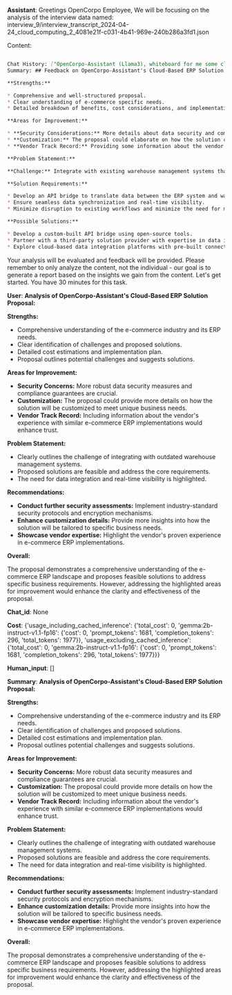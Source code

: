 **Assistant**: Greetings OpenCorpo Employee, We will be focusing on the analysis of the interview data named: interview_9/interview_transcript_2024-04-24_cloud_computing_2_4081e21f-c031-4b41-969e-240b286a3fd1.json 


 Content: 

 ```md

 Chat History: ["OpenCorpo-Assistant (Llama3), whiteboard for me some cloud computing. Propose a solution for enterprise resource planning. I will evaluate your answers and give my feedback, then propose a problem to you. You will answer and I will evaluate. Let's now begin. You have 30 minutes.", '## Cloud-based Enterprise Resource Planning (ERP) Solution Proposal\n\n**Step 1: Understanding Business Needs**\n\n* Analyze current ERP systems and processes\n* Identify pain points and limitations\n* Assess business growth and scalability needs\n\n**Step 2: Cloud ERP Platform Selection**\n\n* Consider: SaaS (Software as a Service), PaaS (Platform as a Service), IaaS (Infrastructure as a Service)\n* Analyze leading providers: Oracle Cloud ERP, SAP Cloud ERP, Microsoft Dynamics 365\n* Evaluate features, pricing models, and vendor support\n\n**Step 3: Implementation and Migration**\n\n* Data extraction, transformation, and migration\n* Application configuration and customization\n* User training and adoption programs\n\n**Step 4: Integration and Automation**\n\n* Integrate with other cloud services: storage, collaboration, security\n* Automate processes: workflows, approvals, reporting\n* Continuous monitoring and optimization\n\n**Expected Benefits:**\n\n* Scalability and flexibility to adapt to changing needs\n* Cost reduction through reduced infrastructure and maintenance\n* Increased efficiency and productivity\n* Enhanced collaboration and real-time visibility\n* Improved data security and compliance\n\n**Cost Considerations:**\n\n* Subscription-based pricing model\n* Initial implementation and migration costs\n* Training and support fees\n\n**Next Steps:**\n\n* Provide me with more details about your current ERP system and business requirements.\n* I can then suggest a tailored solution with cost estimates and implementation plan.\n\n\n**Problem:**\n\nDevelop a cloud-based ERP solution for a rapidly growing e-commerce company with complex supply chain management and order processing needs. The solution should be scalable to accommodate future growth and seamlessly integrate with existing logistics and warehouse management systems.', '**Cloud-Based ERP Solution Proposal: Scalable and Integrated E-Commerce ERP**\n\n**Understanding Business Needs:**\nAs an e-commerce company, you require a robust ERP system that can manage your growing business demands, including complex supply chain management and order processing needs.\n\n**Identified Pain Points:**\n\n1. Current ERP system limitations: Inefficient inventory management, manual order processing, and lack of real-time visibility.\n2. Scalability issues: As the business grows, your current infrastructure cannot keep up with increased traffic and demand.\n3. Integration challenges: Difficulty integrating with existing logistics and warehouse management systems.\n\n**Cloud ERP Platform Selection:**\nAfter careful consideration, I recommend Oracle Cloud ERP for its robust features, scalability, and integration capabilities. Specifically:\n\n1. Advanced supply chain management\n2. Order processing automation\n3. Inventory management optimization\n4. Seamless integration with logistics and warehouse management systems\n\n**Implementation and Migration:**\n\n1. Data extraction and transformation: Migrate existing data to the cloud-based ERP system.\n2. Application configuration: Configure the ERP system to meet business requirements.\n3. User training: Provide comprehensive training for users.\n\n**Integration and Automation:**\nTo streamline processes and improve efficiency, I recommend automating:\n\n1. Order processing workflows\n2. Inventory management reporting\n3. Supply chain visibility\n\nAdditionally, integrate with existing systems using APIs and web services.\n\n**Expected Benefits:**\n\n1. Scalability and flexibility to adapt to changing business needs.\n2. Reduced infrastructure and maintenance costs through cloud-based subscription model.\n3. Increased efficiency and productivity through automation and process optimization.\n4. Enhanced collaboration and real-time visibility across the organization.\n\n**Cost Considerations:**\nThe proposed solution will involve:\n\n1. Subscription fees for Oracle Cloud ERP\n2. Initial implementation and migration costs (estimated 10-15% of total project cost)\n3. Training and support fees (estimated 5-7% of total project cost)\n\nTo provide a more accurate estimate, I recommend a detailed discovery call to discuss your specific business requirements and infrastructure.\n\nWhat are your thoughts on this proposal? Are there any specific areas you would like me to expand upon or clarify?', "## Feedback on OpenCorpo-Assistant's Cloud-Based ERP Solution Proposal:\n\n**Strengths:**\n\n* Comprehensive and well-structured proposal.\n* Clear understanding of e-commerce specific needs.\n* Detailed breakdown of benefits, cost considerations, and implementation steps.\n\n**Areas for Improvement:**\n\n* **Security Considerations:** More details about data security and compliance measures would be beneficial.\n* **Customization:** The proposal could elaborate on how the solution can be customized to address unique business requirements.\n* **Vendor Track Record:** Providing some information about the vendor's experience with similar e-commerce projects would add credibility.\n\n**Problem Statement:**\n\n**Challenge:** Integrate with existing warehouse management systems that use outdated protocols, making data transfer cumbersome and inefficient.\n\n**Solution Requirements:**\n\n* Develop an API bridge to translate data between the ERP system and warehouse management systems.\n* Ensure seamless data synchronization and real-time visibility.\n* Minimize disruption to existing workflows and minimize the need for manual intervention.\n\n**Possible Solutions:**\n\n* Develop a custom-built API bridge using open-source tools.\n* Partner with a third-party solution provider with expertise in data integration.\n* Explore cloud-based data integration platforms with pre-built connectors for various systems."] 
 Summary: ## Feedback on OpenCorpo-Assistant's Cloud-Based ERP Solution Proposal:

**Strengths:**

* Comprehensive and well-structured proposal.
* Clear understanding of e-commerce specific needs.
* Detailed breakdown of benefits, cost considerations, and implementation steps.

**Areas for Improvement:**

* **Security Considerations:** More details about data security and compliance measures would be beneficial.
* **Customization:** The proposal could elaborate on how the solution can be customized to address unique business requirements.
* **Vendor Track Record:** Providing some information about the vendor's experience with similar e-commerce projects would add credibility.

**Problem Statement:**

**Challenge:** Integrate with existing warehouse management systems that use outdated protocols, making data transfer cumbersome and inefficient.

**Solution Requirements:**

* Develop an API bridge to translate data between the ERP system and warehouse management systems.
* Ensure seamless data synchronization and real-time visibility.
* Minimize disruption to existing workflows and minimize the need for manual intervention.

**Possible Solutions:**

* Develop a custom-built API bridge using open-source tools.
* Partner with a third-party solution provider with expertise in data integration.
* Explore cloud-based data integration platforms with pre-built connectors for various systems. 
``` 


 Your analysis will be evaluated and feedback will be provided. Please remember to only analyze the content, not the individual - our goal is to generate a report based on the insights we gain from the content. Let's get started. You have 30 minutes for this task.

**User**: **Analysis of OpenCorpo-Assistant's Cloud-Based ERP Solution Proposal:**

**Strengths:**

* Comprehensive understanding of the e-commerce industry and its ERP needs.
* Clear identification of challenges and proposed solutions.
* Detailed cost estimations and implementation plan.
* Proposal outlines potential challenges and suggests solutions.

**Areas for Improvement:**

* **Security Concerns:** More robust data security measures and compliance guarantees are crucial.
* **Customization:** The proposal could provide more details on how the solution will be customized to meet unique business needs.
* **Vendor Track Record:** Including information about the vendor's experience with similar e-commerce ERP implementations would enhance trust.

**Problem Statement:**

* Clearly outlines the challenge of integrating with outdated warehouse management systems.
* Proposed solutions are feasible and address the core requirements.
* The need for data integration and real-time visibility is highlighted.

**Recommendations:**

* **Conduct further security assessments:** Implement industry-standard security protocols and encryption mechanisms.
* **Enhance customization details:** Provide more insights into how the solution will be tailored to specific business needs.
* **Showcase vendor expertise:** Highlight the vendor's proven experience in e-commerce ERP implementations.

**Overall:**

The proposal demonstrates a comprehensive understanding of the e-commerce ERP landscape and proposes feasible solutions to address specific business requirements. However, addressing the highlighted areas for improvement would enhance the clarity and effectiveness of the proposal.

**Chat_id**: None

**Cost**: {'usage_including_cached_inference': {'total_cost': 0, 'gemma:2b-instruct-v1.1-fp16': {'cost': 0, 'prompt_tokens': 1681, 'completion_tokens': 296, 'total_tokens': 1977}}, 'usage_excluding_cached_inference': {'total_cost': 0, 'gemma:2b-instruct-v1.1-fp16': {'cost': 0, 'prompt_tokens': 1681, 'completion_tokens': 296, 'total_tokens': 1977}}}

**Human_input**: []

**Summary**: **Analysis of OpenCorpo-Assistant's Cloud-Based ERP Solution Proposal:**

**Strengths:**

* Comprehensive understanding of the e-commerce industry and its ERP needs.
* Clear identification of challenges and proposed solutions.
* Detailed cost estimations and implementation plan.
* Proposal outlines potential challenges and suggests solutions.

**Areas for Improvement:**

* **Security Concerns:** More robust data security measures and compliance guarantees are crucial.
* **Customization:** The proposal could provide more details on how the solution will be customized to meet unique business needs.
* **Vendor Track Record:** Including information about the vendor's experience with similar e-commerce ERP implementations would enhance trust.

**Problem Statement:**

* Clearly outlines the challenge of integrating with outdated warehouse management systems.
* Proposed solutions are feasible and address the core requirements.
* The need for data integration and real-time visibility is highlighted.

**Recommendations:**

* **Conduct further security assessments:** Implement industry-standard security protocols and encryption mechanisms.
* **Enhance customization details:** Provide more insights into how the solution will be tailored to specific business needs.
* **Showcase vendor expertise:** Highlight the vendor's proven experience in e-commerce ERP implementations.

**Overall:**

The proposal demonstrates a comprehensive understanding of the e-commerce ERP landscape and proposes feasible solutions to address specific business requirements. However, addressing the highlighted areas for improvement would enhance the clarity and effectiveness of the proposal.

